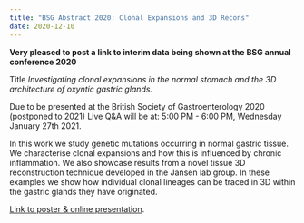 ```yaml
---
title: "BSG Abstract 2020: Clonal Expansions and 3D Recons"
date: 2020-12-10
---
```


**Very pleased to post a link to interim data being shown at the BSG annual conference 2020**

Title *Investigating clonal expansions in the normal stomach and the 3D architecture of oxyntic gastric glands.*

Due to be presented at the British Society of Gastroenterology 2020 (postponed to 2021)
Live Q&A will be at:
5:00 PM - 6:00 PM, Wednesday January 27th 2021.

In this work we study genetic mutations occurring in normal gastric tissue. We characterise clonal expansions and how this is influenced by chronic inflammation.
We also showcase results from a novel tissue 3D reconstruction technique developed in the Jansen lab group.  In these examples we show how individual clonal lineages can be traced in 3D within the gastric glands they have originated.

[Link to poster & online presentation](https://youtu.be/ZFqplygRQ0k). 
